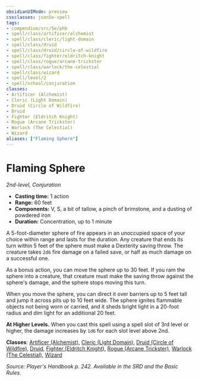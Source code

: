 ```yaml
---
obsidianUIMode: preview
cssclasses: json5e-spell
tags:
- compendium/src/5e/phb
- spell/class/artificer/alchemist
- spell/class/cleric/light-domain
- spell/class/druid
- spell/class/druid/circle-of-wildfire
- spell/class/fighter/eldritch-knight
- spell/class/rogue/arcane-trickster
- spell/class/warlock/the-celestial
- spell/class/wizard
- spell/level/2
- spell/school/conjuration
classes:
- Artificer (Alchemist)
- Cleric (Light Domain)
- Druid (Circle of Wildfire)
- Druid
- Fighter (Eldritch Knight)
- Rogue (Arcane Trickster)
- Warlock (The Celestial)
- Wizard
aliases: ["Flaming Sphere"]
---
```

# Flaming Sphere
*2nd-level, Conjuration*  

- **Casting time:** 1 action
- **Range:** 60 feet
- **Components:** V, S, a bit of tallow, a pinch of brimstone, and a dusting of powdered iron
- **Duration:** Concentration, up to 1 minute

A 5-foot-diameter sphere of fire appears in an unoccupied space of your choice within range and lasts for the duration. Any creature that ends its turn within 5 feet of the sphere must make a Dexterity saving throw. The creature takes `2d6` fire damage on a failed save, or half as much damage on a successful one.

As a bonus action, you can move the sphere up to 30 feet. If you ram the sphere into a creature, that creature must make the saving throw against the sphere's damage, and the sphere stops moving this turn.

When you move the sphere, you can direct it over barriers up to 5 feet tall and jump it across pits up to 10 feet wide. The sphere ignites flammable objects not being worn or carried, and it sheds bright light in a 20-foot radius and dim light for an additional 20 feet.

**At Higher Levels.** When you cast this spell using a spell slot of 3rd level or higher, the damage increases by `1d6` for each slot level above 2nd.

**Classes**: [Artificer (Alchemist)](/3-Mechanics/CLI/classes/artificer-alchemist-tce.md), [Cleric (Light Domain)](/3-Mechanics/CLI/classes/cleric-light-domain.md), [Druid (Circle of Wildfire)](/3-Mechanics/CLI/classes/druid-circle-of-wildfire-tce.md), [Druid](/3-Mechanics/CLI/classes/druid.md), [Fighter (Eldritch Knight)](/3-Mechanics/CLI/classes/fighter-eldritch-knight.md), [Rogue (Arcane Trickster)](/3-Mechanics/CLI/classes/rogue-arcane-trickster.md), [Warlock (The Celestial)](/3-Mechanics/CLI/classes/warlock-the-celestial-xge.md), [Wizard](/3-Mechanics/CLI/classes/wizard.md)

*Source: Player's Handbook p. 242. Available in the SRD and the Basic Rules.*